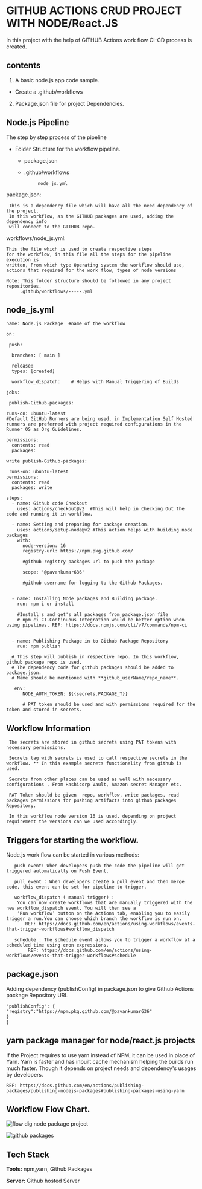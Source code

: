 
# GITHUB ACTIONS CRUD PROJECT WITH NODE/React.JS

In this project with the help of GITHUB Actions work flow CI-CD process is created.


## contents

   1. A basic node.js app code sample.
   - Create a .github/workflows
   2. Package.json file for project Dependencies.
   



 
       
## Node.js Pipeline 

The step by step process of the pipeline 

  - Folder Structure for the workflow pipeline.
    * package.json

    * .github/workflows 

               node_js.yml


package.json: 
     
     This is a dependency file which will have all the need dependency of the project.
     In this workflow, as the GITHUB packages are used, adding the dependency info
     will connect to the GITHUB repo. 


workflows/node_js.yml: 
    
    This the file which is used to create respective steps 
    for the workflow, in this file all the steps for the pipeline execution is 
    written, From which type Operating system the workflow should use,
    actions that required for the work flow, types of node versions

    Note: This folder structure should be followed in any project repositories.
         .github/workflows/-----.yml



## node_js.yml
    name: Node.js Package  #name of the workflow

    on:

     push:

      branches: [ main ] 

      release:
      types: [created]
      
      workflow_dispatch:    # Helps with Manual Triggering of Builds

    jobs:
 
     publish-Github-packages: 
    
    runs-on: ubuntu-latest
    #Default GitHub Runners are being used, in Implementation Self Hosted runners are preferred with project required configurations in the Runner OS as Org Guidelines.
    
    permissions:
      contents: read
      packages: 
      
    write publish-Github-packages:
    
     runs-on: ubuntu-latest
    permissions:
      contents: read
      packages: write
      
    steps:
      - name: Github code Checkout
        uses: actions/checkout@v2  #This will help in Checking Out the code and running it in workflow.
        
      - name: Setting and preparing for package creation.
        uses: actions/setup-node@v2 #This action helps with building node packages
        with:
          node-version: 16
          registry-url: https://npm.pkg.github.com/ 
          
          #github registry packages url to push the package
          
          scope: '@pavankumar636' 
          
          #github username for logging to the Github Packages.
          
          
      - name: Installing Node packages and Building package.
        run: npm i or install
        
        #Install's and get's all packages from package.json file
        # npm ci CI-Continuous Integration would be better option when using pipelines, REF: https://docs.npmjs.com/cli/v7/commands/npm-ci
        
        
      - name: Publishing Package in to Github Package Repository 
        run: npm publish 
        
      # This step will publish in respective repo. In this workflow, github package repo is used.
      # The dependency code for github packages should be added to package.json.
      # Name should be mentioned with **github_userName/repo_name**.
       
       env:
          NODE_AUTH_TOKEN: ${{secrets.PACKAGE_T}} 

          # PAT token should be used and with permissions required for the token and stored in secrets.

## Workflow Information 

     The secrets are stored in github secrets using PAT tokens with necessary permissions.

     Secrets tag with secrets is used to call respective secrets in the workflow. ** In this example secrets functionality from github is used. 
     
     Secrets from other places can be used as well with necessary configurations , From Hashicorp Vault, Amazon secret Manager etc.

     PAT Token should be given  repo, workflow, write packages, read packages permissions for pushing artifacts into github packages Repository.

     In this workflow node version 16 is used, depending on project requirement the versions can we used accordingly. 

## Triggers for starting the workflow.

  Node.js work flow can be started in various methods:
 
       push event: When developers push the code the pipeline will get triggered automatically on Push Event.
      
       pull event : When developers create a pull event and then merge code, this event can be set for pipeline to trigger. 
      
       workflow_dispatch ( manual trigger) :
        You can now create workflows that are manually triggered with the new workflow_dispatch event. You will then see a
        ‘Run workflow’ button on the Actions tab, enabling you to easily trigger a run.You can choose which branch the workflow is run on.
           REF: https://docs.github.com/en/actions/using-workflows/events-that-trigger-workflows#workflow_dispatch
       
       schedule : The schedule event allows you to trigger a workflow at a scheduled time using cron expressions. 
            REF: https://docs.github.com/en/actions/using-workflows/events-that-trigger-workflows#schedule
       

## package.json

Adding dependency (publishConfig) in package.json to give Github Actions package Repository URL 

    "publishConfig": {
    "registry":"https://npm.pkg.github.com/@pavankumar636"
    }
    }
    
## yarn package manager for node/react.js projects
   
   If the Project requires to use yarn instead of NPM, it can be used in place of Yarn. Yarn is faster and has inbuilt cache mechanism helping the builds run much faster. Though it depends on project needs and dependency's usages by developers. 
    
    REF: https://docs.github.com/en/actions/publishing-packages/publishing-nodejs-packages#publishing-packages-using-yarn

    
## Workflow Flow Chart.

![flow dig node package project](https://user-images.githubusercontent.com/31065669/157878820-e8ebcd0d-4448-4ae9-a39c-5706e0aaba7f.png)

![github packages](https://user-images.githubusercontent.com/31065669/157879021-9fe243b6-1300-4844-a325-f9e10480b967.png)


## Tech Stack

**Tools:** npm,yarn, Github Packages

**Server:** Github hosted Server

